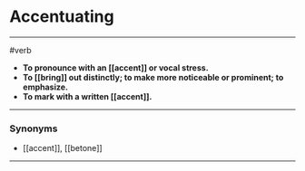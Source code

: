 # Accentuating
---
#verb
- **To pronounce with an [[accent]] or vocal stress.**
- **To [[bring]] out distinctly; to make more noticeable or prominent; to emphasize.**
- **To mark with a written [[accent]].**
---
### Synonyms
- [[accent]], [[betone]]
---
